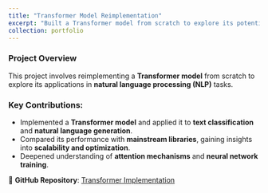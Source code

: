 ```yaml
---
title: "Transformer Model Reimplementation"
excerpt: "Built a Transformer model from scratch to explore its potential in NLP tasks."
collection: portfolio
---
```


### Project Overview
This project involves reimplementing a **Transformer model** from scratch to explore its applications in **natural language processing (NLP)** tasks.

### Key Contributions:
- Implemented a **Transformer model** and applied it to **text classification** and **natural language generation**.
- Compared its performance with **mainstream libraries**, gaining insights into **scalability and optimization**.
- Deepened understanding of **attention mechanisms** and **neural network training**.

🔗 **GitHub Repository**: [Transformer Implementation](https://github.com/JonathanWry/transformerImpl)
